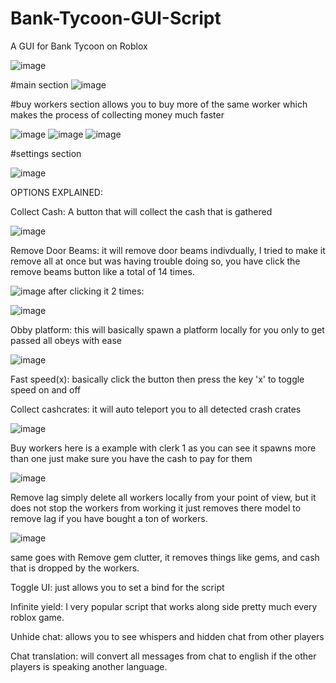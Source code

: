 # Bank-Tycoon-GUI-Script
A GUI for Bank Tycoon on Roblox

![image](https://github.com/ExamV1/Bank-Tycoon-GUI-Script/assets/87576045/2994996d-55a0-4631-b3e3-a3d458d2b3c5)


#main section
![image](https://user-images.githubusercontent.com/87576045/222209201-3e5bfcf1-ec39-41d3-9134-36603dd6da35.png)


#buy workers section
allows you to buy more of the same worker which makes the process of collecting money much faster

![image](https://user-images.githubusercontent.com/87576045/222209465-7dc72ce1-2e59-435e-abea-4082149fcb0c.png)
![image](https://user-images.githubusercontent.com/87576045/222209537-cf81e13b-0ef7-404a-8d54-573fdfece416.png)
![image](https://user-images.githubusercontent.com/87576045/222209585-3d33ab2a-f1a1-4e93-b097-57d3df935aad.png)


#settings section

![image](https://user-images.githubusercontent.com/87576045/222209652-6ad59004-27b7-402a-a32c-73d517161031.png)



OPTIONS EXPLAINED:

Collect Cash: A button that will collect the cash that is gathered

![image](https://user-images.githubusercontent.com/87576045/222210124-a087b001-4b92-43a9-8885-ed0589294da8.png)

Remove Door Beams: it will remove door beams indivdually, I tried to make it remove all at once but was having trouble doing so, you have click the remove beams button like a total of 14 times.

![image](https://user-images.githubusercontent.com/87576045/222210453-89fa1af5-5912-4447-9fd7-b8e85a95bc41.png)
after clicking it 2 times:

![image](https://user-images.githubusercontent.com/87576045/222210500-37d581f6-0647-4c59-a6ba-d829c9ed1755.png)

Obby platform: this will basically spawn a platform locally for you only to get passed all obeys with ease

![image](https://user-images.githubusercontent.com/87576045/222210837-d8e1707b-5f46-4c56-92dd-d0dea1cc0f7a.png)

Fast speed(x): basically click the button then press the key 'x' to toggle speed on and off

Collect cashcrates: it will auto teleport you to all detected crash crates

![image](https://user-images.githubusercontent.com/87576045/222211116-140e8ab1-3fdb-45a2-820f-3df6cdf021e9.png)


Buy workers here is a example with clerk 1
as you can see it spawns more than one just make sure you have the cash to pay for them

![image](https://user-images.githubusercontent.com/87576045/222211536-80d86bd4-8e26-4fd9-83cc-460661fa2ed4.png)

Remove lag simply delete all workers locally from your point of view, but it does not stop the workers from working it just removes there model to remove lag if you have bought a ton of workers.

![image](https://user-images.githubusercontent.com/87576045/222211916-b69ceca8-ec28-4bfc-823b-eef75d9111c5.png)

same goes with 
Remove gem clutter, it removes things like gems, and cash that is dropped by the workers.



Toggle UI: just allows you to set a bind for the script

Infinite yield: I very popular script that works along side pretty much every roblox game.

Unhide chat: allows you to see whispers and hidden chat from other players

Chat translation: will convert all messages from chat to english if the other players is speaking another language.
